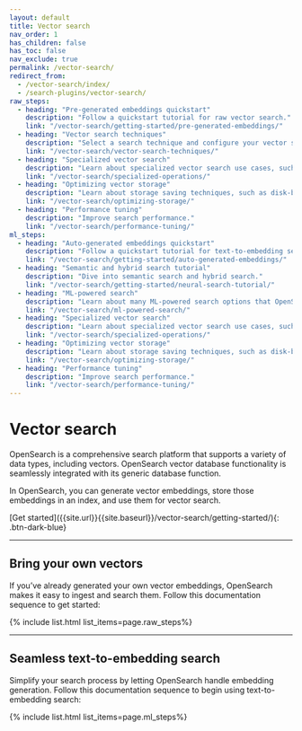 ```yaml
---
layout: default
title: Vector search
nav_order: 1
has_children: false
has_toc: false
nav_exclude: true
permalink: /vector-search/
redirect_from:
  - /vector-search/index/
  - /search-plugins/vector-search/
raw_steps:
  - heading: "Pre-generated embeddings quickstart"
    description: "Follow a quickstart tutorial for raw vector search."
    link: "/vector-search/getting-started/pre-generated-embeddings/"
  - heading: "Vector search techniques"
    description: "Select a search technique and configure your vector search."
    link: "/vector-search/vector-search-techniques/"
  - heading: "Specialized vector search"
    description: "Learn about specialized vector search use cases, such as filtering, nested field search, and radial search."
    link: "/vector-search/specialized-operations/"
  - heading: "Optimizing vector storage"
    description: "Learn about storage saving techniques, such as disk-based vector search and vector quantization."
    link: "/vector-search/optimizing-storage/"
  - heading: "Performance tuning"
    description: "Improve search performance."
    link: "/vector-search/performance-tuning/"
ml_steps:
  - heading: "Auto-generated embeddings quickstart"
    description: "Follow a quickstart tutorial for text-to-embedding search."
    link: "/vector-search/getting-started/auto-generated-embeddings/"
  - heading: "Semantic and hybrid search tutorial"
    description: "Dive into semantic search and hybrid search."
    link: "/vector-search/getting-started/neural-search-tutorial/"
  - heading: "ML-powered search"
    description: "Learn about many ML-powered search options that OpenSearch provides."
    link: "/vector-search/ml-powered-search/"
  - heading: "Specialized vector search"
    description: "Learn about specialized vector search use cases, such as filtering, nested field search, and radial search."
    link: "/vector-search/specialized-operations/"
  - heading: "Optimizing vector storage"
    description: "Learn about storage saving techniques, such as disk-based vector search and vector quantization."
    link: "/vector-search/optimizing-storage/"
  - heading: "Performance tuning"
    description: "Improve search performance."
    link: "/vector-search/performance-tuning/"
---
```


# Vector search

OpenSearch is a comprehensive search platform that supports a variety of data types, including vectors. OpenSearch vector database functionality is seamlessly integrated with its generic database function.

In OpenSearch, you can generate vector embeddings, store those embeddings in an index, and use them for vector search.

<span class="centering-container">
[Get started]({{site.url}}{{site.baseurl}}/vector-search/getting-started/){: .btn-dark-blue}
</span>

---

## Bring your own vectors

If you’ve already generated your own vector embeddings, OpenSearch makes it easy to ingest and search them. Follow this documentation sequence to get started:

{% include list.html list_items=page.raw_steps%}

--- 

## Seamless text-to-embedding search

Simplify your search process by letting OpenSearch handle embedding generation. Follow this documentation sequence to begin using text-to-embedding search:

{% include list.html list_items=page.ml_steps%}
